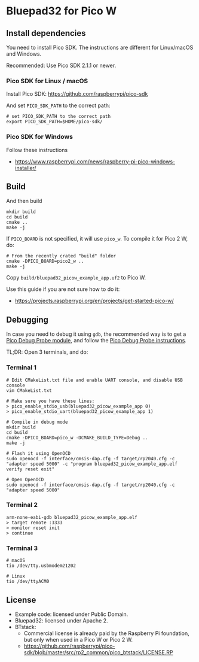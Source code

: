 # Bluepad32 for Pico W

## Install dependencies

You need to install Pico SDK. The instructions are different for Linux/macOS and Windows.

Recommended: Use Pico SDK 2.1.1 or newer.

### Pico SDK for Linux / macOS

Install Pico SDK: https://github.com/raspberrypi/pico-sdk

And set `PICO_SDK_PATH` to the correct path:

```
# set PICO_SDK_PATH to the correct path
export PICO_SDK_PATH=$HOME/pico-sdk/
```

### Pico SDK for Windows

Follow these instructions

* <https://www.raspberrypi.com/news/raspberry-pi-pico-windows-installer/>

## Build

And then build

```shell
mkdir build
cd build
cmake ..
make -j
```

If `PICO_BOARD` is not specified, it will use `pico_w`. To compile it for Pico 2 W, do:

```shell
# From the recently crated "build" folder
cmake -DPICO_BOARD=pico2_w ..
make -j
```

Copy `build/bluepad32_picow_example_app.uf2` to Pico W.

Use this guide if you are not sure how to do it:

* <https://projects.raspberrypi.org/en/projects/get-started-pico-w/>

## Debugging

In case you need to debug it using `gdb`, the recommended way is to get a [Pico Debug Probe module][pico_probe], and
follow the [Pico Debug Probe instructions][pico_probe_doc].

TL;DR: Open 3 terminals, and do:

### Terminal 1

```shell
# Edit CMakeList.txt file and enable UART console, and disable USB console
vim CMakeList.txt

# Make sure you have these lines:
> pico_enable_stdio_usb(bluepad32_picow_example_app 0)
> pico_enable_stdio_uart(bluepad32_picow_example_app 1)
```

```shell
# Compile in debug mode
mkdir build
cd build
cmake -DPICO_BOARD=pico_w -DCMAKE_BUILD_TYPE=Debug ..
make -j
```

```shell
# Flash it using OpenOCD
sudo openocd -f interface/cmsis-dap.cfg -f target/rp2040.cfg -c "adapter speed 5000" -c "program bluepad32_picow_example_app.elf verify reset exit"
```

```shell
# Open OpenOCD
sudo openocd -f interface/cmsis-dap.cfg -f target/rp2040.cfg -c "adapter speed 5000"
```

### Terminal 2

```shell
arm-none-eabi-gdb bluepad32_picow_example_app.elf
> target remote :3333
> monitor reset init
> continue
```

### Terminal 3

```shell
# macOS
tio /dev/tty.usbmodem21202

# Linux
tio /dev/ttyACM0
```

[pico_probe]: https://www.raspberrypi.com/products/debug-probe/
[pico_probe_doc]: https://www.raspberrypi.com/documentation/microcontrollers/debug-probe.html

## License

- Example code: licensed under Public Domain.
- Bluepad32: licensed under Apache 2.
- BTstack:
  - Commercial license is already paid by the Raspberry Pi foundation, but only when used in a Pico W or Pico 2 W.
  - <https://github.com/raspberrypi/pico-sdk/blob/master/src/rp2_common/pico_btstack/LICENSE.RP>
